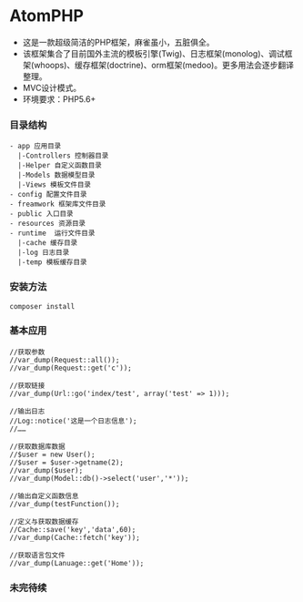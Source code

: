 # AtomPHP

* 这是一款超级简洁的PHP框架，麻雀虽小，五脏俱全。
* 该框架集合了目前国外主流的模板引擎(Twig)、日志框架(monolog)、调试框架(whoops)、缓存框架(doctrine)、orm框架(medoo)。更多用法会逐步翻译整理。
* MVC设计模式。
* 环境要求：PHP5.6+
### 目录结构
```
- app 应用目录
  |-Controllers 控制器目录
  |-Helper 自定义函数目录
  |-Models 数据模型目录
  |-Views 模板文件目录
- config 配置文件目录
- freamwork 框架库文件目录
- public 入口目录
- resources 资源目录
- runtime  运行文件目录
  |-cache 缓存目录
  |-log 日志目录
  |-temp 模板缓存目录
```
### 安装方法
```
composer install
```
### 基本应用
```
//获取参数
//var_dump(Request::all());
//var_dump(Request::get('c'));

//获取链接
//var_dump(Url::go('index/test', array('test' => 1)));

//输出日志
//Log::notice('这是一个日志信息');
//……

//获取数据库数据
//$user = new User();
//$user = $user->getname(2);
//var_dump($user);
//var_dump(Model::db()->select('user','*'));

//输出自定义函数信息
//var_dump(testFunction());

//定义与获取数据缓存
//Cache::save('key','data',60);
//var_dump(Cache::fetch('key'));

//获取语言包文件
//var_dump(Lanuage::get('Home'));
```

### 未完待续